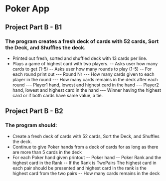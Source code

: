 # Poker App

## Project Part B - B1

### The program creates a fresh deck of cards with 52 cards, Sort the Deck, and Shuffles the deck.
- Printed out fresh, sorted and shuffled deck with 13 cards per line.
- Plays a game of highest card with two players.
-- Asks user how many cards to get (1-5)
-- Asks user how many rounds to play (1-5)
-- For each round print out
  --- Round Nr
  --- How many cards given to each player in the round
  --- How many cards remains in the deck after each round
  --- Player1 hand, lowest and highest card in the hand
  --- Player2 hand, lowest and highest card in the hand
  --- Winner having the highest card or if both cards have same value, a tie.

## Project Part B - B2

### The program should:
- Create a fresh deck of cards with 52 cards, Sort the Deck, and Shuffles the deck.
- Continue to give Poker hands from a deck of cards for as long as there are more than
5 cards in the deck
- For each Poker hand given printout
  -- Poker hand
  -- Poker Rank and the highest card in the Rank
  -- If the Rank is TwoPairs The highest card in each pair should be presented and
highest card in the rank is the highest card from the two pairs
  -- How many cards remains in the deck
